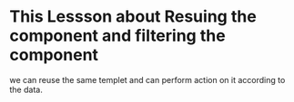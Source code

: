 # This Lessson about Resuing the component and filtering the component

we can reuse the same templet and can perform action on it according to the data.



